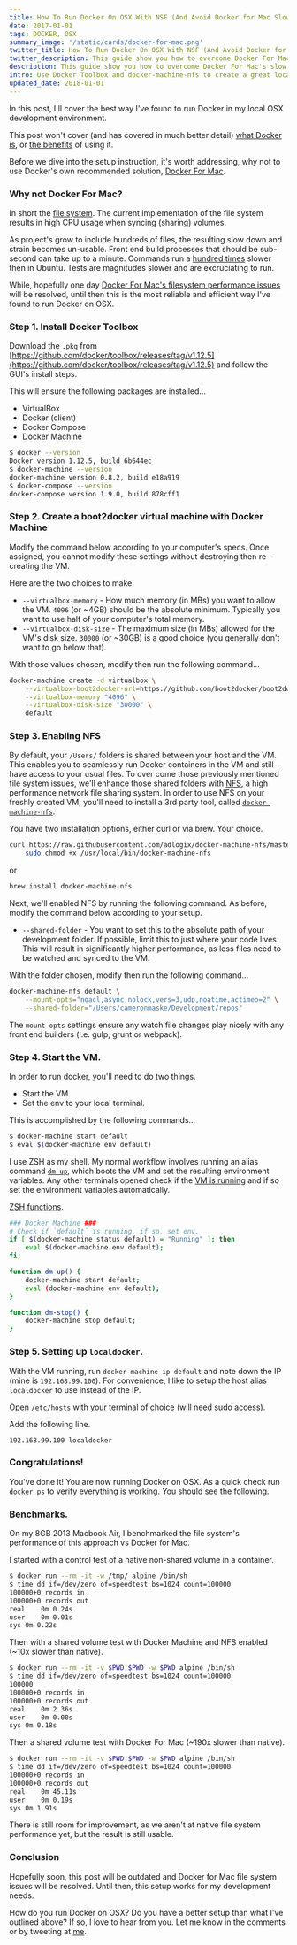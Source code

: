 ```yaml
---
title: How To Run Docker On OSX With NSF (And Avoid Docker for Mac Slow Performance)
date: 2017-01-01
tags: DOCKER, OSX
summary_image: '/static/cards/docker-for-mac.png'
twitter_title: How To Run Docker On OSX With NSF (And Avoid Docker for Mac Slow Performance)
twitter_description: This guide show you how to overcome Docker For Mac's slow filesystem performance, by using Docker Toolbox and docker-machine-nfs (~20x faster).
description: This guide show you how to overcome Docker For Mac's slow filesystem performance, by using Docker Toolbox and docker-machine-nfs (~20x faster).
intro: Use Docker Toolbox and docker-machine-nfs to create a great local OSX Docker development environment (~20x faster vs Docker For Mac).
updated_date: 2018-01-01
---
```


In this post, I'll cover the best way I've found to run Docker in my local OSX development environment.

This post won't cover (and has covered in much better detail) [what Docker is](https://www.safaribooksonline.com/library/view/introduction-to-docker/9781491916179/), or [the benefits](https://www.oreilly.com/ideas/what-containers-can-do-for-you) of using it.

Before we dive into the setup instruction, it's worth addressing, why not to use Docker's own recommended solution, [Docker For Mac](https://docs.docker.com/engine/installation/mac/#/docker-for-mac).

### Why not Docker For Mac?

In short the [file system](https://forums.docker.com/t/file-access-in-mounted-volumes-extremely-slow-cpu-bound/8076). The current implementation of the file system results in high CPU usage when syncing (sharing) volumes.

As project's grow to include hundreds of files, the resulting slow down and strain becomes un-usable. Front end build processes that should be sub-second can take up to a minute. Commands run a [hundred times](https://forums.docker.com/t/file-access-in-mounted-volumes-extremely-slow-cpu-bound/8076/102) slower then in Ubuntu. Tests are magnitudes slower and are excruciating to run.

While, hopefully one day [Docker For Mac's filesystem performance issues](https://forums.docker.com/t/file-access-in-mounted-volumes-extremely-slow-cpu-bound/8076/158) will be resolved, until then this is the most reliable and efficient way I've found to run Docker on OSX.

### Step 1. Install Docker Toolbox

Download the `.pkg` from [https://github.com/docker/toolbox/releases/tag/v1.12.5](https://github.com/docker/toolbox/releases/tag/v1.12.5) and follow the GUI's install steps.

This will ensure the following packages are installed...

- VirtualBox
- Docker (client)
- Docker Compose
- Docker Machine

```bash
$ docker --version
Docker version 1.12.5, build 6b644ec
$ docker-machine --version
docker-machine version 0.8.2, build e18a919
$ docker-compose --version
docker-compose version 1.9.0, build 878cff1
```

### Step 2. Create a boot2docker virtual machine with Docker Machine

Modify the command below according to your computer's specs. Once assigned, you cannot modify these settings without destroying then re-creating the VM.

Here are the two choices to make.

- `--virtualbox-memory` - How much memory (in MBs) you want to allow the VM. `4096` (or ~4GB) should be the absolute minimum. Typically you want to use half of your computer's total memory.
- `--virtualbox-disk-size` - The maximum size (in MBs) allowed for the VM's disk size. `30000` (or ~30GB) is a good choice (you generally don't want to go below that).

With those values chosen, modify then run the following command...

```bash
docker-machine create -d virtualbox \
    --virtualbox-boot2docker-url=https://github.com/boot2docker/boot2docker/releases/download/v1.12.5/boot2docker.iso \
    --virtualbox-memory "4096" \
    --virtualbox-disk-size "30000" \
    default
```

### Step 3. Enabling NFS

By default, your `/Users/` folders is shared between your host and the VM. This enables you to seamlessly run Docker containers in the VM and still have access to your usual files. To over come those previously mentioned file system issues, we'll enhance those shared folders with [NFS](http://www.careerride.com/Linux-NFS.aspx), a high performance network file sharing system.
In order to use NFS on your freshly created VM, you'll need to install a 3rd party tool, called [`docker-machine-nfs`](https://github.com/adlogix/docker-machine-nfs).

You have two installation options, either curl or via brew. Your choice.

```bash
curl https://raw.githubusercontent.com/adlogix/docker-machine-nfs/master/docker-machine-nfs.sh | sudo tee /usr/local/bin/docker-machine-nfs > /dev/null && \
    sudo chmod +x /usr/local/bin/docker-machine-nfs
```

or

```bash
brew install docker-machine-nfs
```

Next, we'll enabled NFS by running the following command. As before, modify the command below according to your setup.

- `--shared-folder` - You want to set this to the absolute path of your development folder. If possible, limit this to just where your code lives. This will result in significantly higher performance, as less files need to be watched and synced to the VM.

With the folder chosen, modify then run the following command...

```bash
docker-machine-nfs default \
    --mount-opts="noacl,async,nolock,vers=3,udp,noatime,actimeo=2" \
    --shared-folder="/Users/cameronmaske/Development/repos"
```

The `mount-opts` settings ensure any watch file changes play nicely with any front end builders (i.e. gulp, grunt or webpack).

### Step 4. Start the VM.

In order to run docker, you'll need to do two things.

- Start the VM.
- Set the env to your local terminal.

This is accomplished by the following commands...

```bash
$ docker-machine start default
$ eval $(docker-machine env default)
```

I use ZSH as my shell. My normal workflow involves running an alias command [`dm-up`](https://github.com/cameronmaske/dotfiles/blob/61f5657b71ef3f05337dcfe5fa604bcb535238c7/.zsh/functions#L170), which boots the VM and set the resulting environment variables. Any other terminals opened check if the [VM is running](https://github.com/cameronmaske/dotfiles/blob/61f5657b71ef3f05337dcfe5fa604bcb535238c7/.zsh/functions#L162) and if so set the environment variables automatically.

[ZSH functions](https://github.com/cameronmaske/dotfiles/blob/61f5657b71ef3f05337dcfe5fa604bcb535238c7/.zsh/functions#L160).

```bash
### Docker Machine ###
# Check if `default` is running, if so, set env.
if [ $(docker-machine status default) = "Running" ]; then
    eval $(docker-machine env default);
fi;

function dm-up() {
    docker-machine start default;
    eval (docker-machine env default);
}

function dm-stop() {
    docker-machine stop default;
}
```

### Step 5. Setting up `localdocker`.

With the VM running, run `docker-machine ip default` and note down the IP (mine is `192.168.99.100`).
For convenience, I like to setup the host alias `localdocker` to use instead of the IP.

Open `/etc/hosts` with your terminal of choice (will need sudo access).

Add the following line.

```
192.168.99.100 localdocker
```

### Congratulations!

You've done it! You are now running Docker on OSX.
As a quick check run `docker ps` to verify everything is working. You should see the following.

### Benchmarks.

On my 8GB 2013 Macbook Air, I benchmarked the file system's performance of this approach vs Docker for Mac.

I started with a control test of a native non-shared volume in a container.

```bash
$ docker run --rm -it -w /tmp/ alpine /bin/sh
$ time dd if=/dev/zero of=speedtest bs=1024 count=100000
100000+0 records in
100000+0 records out
real    0m 0.24s
user    0m 0.01s
sys 0m 0.22s
```

Then with a shared volume test with Docker Machine and NFS enabled (~10x slower than native).

```bash
$ docker run --rm -it -v $PWD:$PWD -w $PWD alpine /bin/sh
$ time dd if=/dev/zero of=speedtest bs=1024 count=100000
100000
100000+0 records in
100000+0 records out
real    0m 2.36s
user    0m 0.00s
sys 0m 0.18s
```

Then a shared volume test with Docker For Mac (~190x slower than native).

```bash
$ docker run --rm -it -v $PWD:$PWD -w $PWD alpine /bin/sh
$ time dd if=/dev/zero of=speedtest bs=1024 count=100000
100000+0 records in
100000+0 records out
real    0m 45.11s
user    0m 0.19s
sys 0m 1.91s
```

There is still room for improvement, as we aren't at native file system performance yet, but the result is still usable.

### Conclusion

Hopefully soon, this post will be outdated and Docker for Mac file system issues will be resolved. Until then, this setup works for my development needs.

How do you run Docker on OSX? Do you have a better setup than what I've outlined above?
If so, I love to hear from you. Let me know in the comments or by tweeting at [me](https://twitter.com/cameronmaske).
